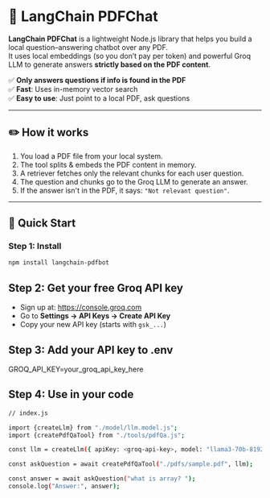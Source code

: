# 📄 LangChain PDFChat

**LangChain PDFChat** is a lightweight Node.js library that helps you build a local question–answering chatbot over any PDF.  
It uses local embeddings (so you don’t pay per token) and powerful Groq LLM to generate answers **strictly based on the PDF content**.

✅ **Only answers questions if info is found in the PDF**  
✅ **Fast**: Uses in-memory vector search  
✅ **Easy to use**: Just point to a local PDF, ask questions

---

## ✏️ How it works

1. You load a PDF file from your local system.
2. The tool splits & embeds the PDF content in memory.
3. A retriever fetches only the relevant chunks for each user question.
4. The question and chunks go to the Groq LLM to generate an answer.
5. If the answer isn't in the PDF, it says: `"Not relevant question"`.

---

## 🚀 Quick Start

### Step 1: Install

```bash
npm install langchain-pdfbot
```

## Step 2: Get your free Groq API key
- Sign up at: https://console.groq.com
- Go to **Settings → API Keys → Create API Key**
- Copy your new API key (starts with `gsk_...`)

## Step 3: Add your API key to .env
GROQ_API_KEY=your_groq_api_key_here

## Step 4: Use in your code
```bash
// index.js

import {createLlm} from "./model/llm.model.js";
import {createPdfQaTool} from "./tools/pdfQa.js";

const llm = createLlm({ apiKey: <groq-api-key>, model: "llama3-70b-8192" });

const askQuestion = await createPdfQaTool("./pdfs/sample.pdf", llm);

const answer = await askQuestion("what is array? ");
console.log("Answer:", answer);

```


